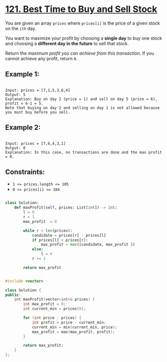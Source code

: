 # [121. Best Time to Buy and Sell Stock](https://leetcode.com/problems/best-time-to-buy-and-sell-stock/description/?envType=study-plan-v2&envId=top-interview-150)

You are given an array `prices` where `prices[i]` is the price of a given stock on the `ith` day.

You want to maximize your profit by choosing a **single day** to buy one stock and choosing a **different day in the future** to sell that stock.

Return the _maximum profit you can achieve from this transaction_. If you cannot achieve any profit, return `0`.

## Example 1:

```

Input: prices = [7,1,5,3,6,4]
Output: 5
Explanation: Buy on day 2 (price = 1) and sell on day 5 (price = 6), profit = 6-1 = 5.
Note that buying on day 2 and selling on day 1 is not allowed because you must buy before you sell.

```

## Example 2:

```

Input: prices = [7,6,4,3,1]
Output: 0
Explanation: In this case, no transactions are done and the max profit = 0.

```

## Constraints:

- `1 <= prices.length <= 105`
- `0 <= prices[i] <= 104`

```python

class Solution:
    def maxProfit(self, prices: List[int]) -> int:
        l = 0
        r = 1
        max_profit  = 0

        while r < len(prices):
            candidate = prices[r] - prices[l]
            if prices[l] < prices[r]:
                max_profit = max([candidate, max_profit ])
            else:
                l = r
            r += 1

        return max_profit

```

```cpp

#include <vector>

class Solution {
public:
    int maxProfit(vector<int>& prices) {
        int max_profit = 0;
        int current_min = prices[0];

        for (int price : prices) {
            int profit = price - current_min;
            current_min = min(current_min, price);
            max_profit = max(max_profit, profit);
        }

        return max_profit;
    }
};

```
